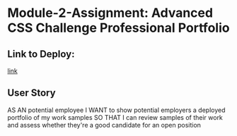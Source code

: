 # Module-2-Assignment: Advanced CSS Challenge Professional Portfolio

## Link to Deploy: 
[link](file:///Users/milkiassirak/Desktop/Module%209%20Challenge/Module%202%20Challenge/Index.html)
## User Story
AS AN potential employee
I WANT to show potential employers a deployed portfolio of my work samples
SO THAT I can review samples of their work and assess whether they're a good candidate for an open position

